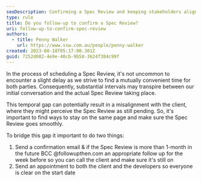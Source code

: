 ```yaml
---
seoDescription: Confirming a Spec Review and keeping stakeholders aligned through timely follow-ups ensures a seamless experience.
type: rule
title: Do you follow-up to confirm a Spec Review?
uri: follow-up-to-confirm-spec-review
authors:
  - title: Penny Walker
    url: https://www.ssw.com.au/people/penny-walker
created: 2023-08-18T05:17:00.301Z
guid: 7252d082-4e9e-40cb-9b58-3624f384c99f
---
```


In the process of scheduling a Spec Review, it's not uncommon to encounter a slight delay as we strive to find a mutually convenient time for both parties. Consequently, substantial intervals may transpire between our initial conversation and the actual Spec Review taking place.

This temporal gap can potentially result in a misalignment with the client, where they might perceive the Spec Review as still pending. So, it's important to find ways to stay on the same page and make sure the Spec Review goes smoothly.

<!--endintro-->

To bridge this gap it important to do two things:

1. Send a confirmation email & if the Spec Review is more than 1-month in the future BCC @followupthen.com an appropriate follow up for the week before so you can call the client and make sure it's still on
2. Send an appointment to both the client and the developers so everyone is clear on the start date
